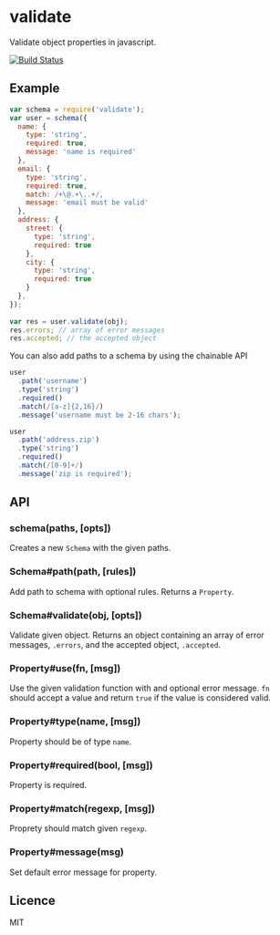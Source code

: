 # validate
Validate object properties in javascript.

[![Build Status](https://travis-ci.org/eivindfjeldstad/validate.png?branch=master)](https://travis-ci.org/eivindfjeldstad/validate)

## Example
```js
var schema = require('validate');
var user = schema({
  name: {
    type: 'string',
    required: true,
    message: 'name is required'
  },
  email: {
    type: 'string',
    required: true,
    match: /+\@.+\..+/,
    message: 'email must be valid'
  },
  address: {
    street: {
      type: 'string',
      required: true
    },
    city: {
      type: 'string',
      required: true
    }
  },
});
  
var res = user.validate(obj);
res.errors; // array of error messages
res.accepted; // the accepted object
```

You can also add paths to a schema by using the chainable API 
```js
user
  .path('username')
  .type('string')
  .required()
  .match(/[a-z]{2,16}/)
  .message('username must be 2-16 chars');

user
  .path('address.zip')
  .type('string')
  .required()
  .match(/[0-9]+/)
  .message('zip is required');
```
## API
### schema(paths, [opts])

  Creates a new `Schema` with the given paths.

### Schema#path(path, [rules])

  Add path to schema with optional rules. Returns a `Property`.

### Schema#validate(obj, [opts])

  Validate given object. Returns an object containing an array of error messages,
  `.errors`, and the accepted object, `.accepted`.

### Property#use(fn, [msg])

  Use the given validation function with and optional error message.
  `fn` should accept a value and return `true` if the value is considered valid.

### Property#type(name, [msg])

  Property should be of type `name`.

### Property#required(bool, [msg])

  Property is required.

### Property#match(regexp, [msg])

  Proprety should match given `regexp`.
  
### Property#message(msg)

  Set default error message for property.

## Licence
MIT

